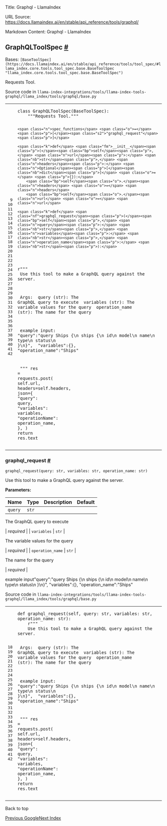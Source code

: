 Title: Graphql - LlamaIndex

URL Source: https://docs.llamaindex.ai/en/stable/api_reference/tools/graphql/

Markdown Content:
Graphql - LlamaIndex


GraphQLToolSpec [#](https://docs.llamaindex.ai/en/stable/api_reference/tools/graphql/#llama_index.tools.graphql.GraphQLToolSpec "Permanent link")
-------------------------------------------------------------------------------------------------------------------------------------------------

Bases: `[BaseToolSpec](https://docs.llamaindex.ai/en/stable/api_reference/tools/tool_spec/#llama_index.core.tools.tool_spec.base.BaseToolSpec "llama_index.core.tools.tool_spec.base.BaseToolSpec")`

Requests Tool.

Source code in `llama-index-integrations/tools/llama-index-tools-graphql/llama_index/tools/graphql/base.py`

<table class="highlighttable"><tbody><tr><td class="linenos"><div class="linenodiv"><pre><span></span><span class="normal"> 9</span>
<span class="normal">10</span>
<span class="normal">11</span>
<span class="normal">12</span>
<span class="normal">13</span>
<span class="normal">14</span>
<span class="normal">15</span>
<span class="normal">16</span>
<span class="normal">17</span>
<span class="normal">18</span>
<span class="normal">19</span>
<span class="normal">20</span>
<span class="normal">21</span>
<span class="normal">22</span>
<span class="normal">23</span>
<span class="normal">24</span>
<span class="normal">25</span>
<span class="normal">26</span>
<span class="normal">27</span>
<span class="normal">28</span>
<span class="normal">29</span>
<span class="normal">30</span>
<span class="normal">31</span>
<span class="normal">32</span>
<span class="normal">33</span>
<span class="normal">34</span>
<span class="normal">35</span>
<span class="normal">36</span>
<span class="normal">37</span>
<span class="normal">38</span>
<span class="normal">39</span>
<span class="normal">40</span>
<span class="normal">41</span>
<span class="normal">42</span></pre></div></td><td class="code"><div><pre><span></span><code><span class="k">class</span> <span class="nc">GraphQLToolSpec</span><span class="p">(</span><span class="n">BaseToolSpec</span><span class="p">):</span>
<span class="w">    </span><span class="sd">"""Requests Tool."""</span>

    <span class="n">spec_functions</span> <span class="o">=</span> <span class="p">[</span><span class="s2">"graphql_request"</span><span class="p">]</span>

    <span class="k">def</span> <span class="fm">__init__</span><span class="p">(</span><span class="bp">self</span><span class="p">,</span> <span class="n">url</span><span class="p">:</span> <span class="nb">str</span><span class="p">,</span> <span class="n">headers</span><span class="p">:</span> <span class="n">Optional</span><span class="p">[</span><span class="nb">dict</span><span class="p">]</span> <span class="o">=</span> <span class="p">{}):</span>
        <span class="bp">self</span><span class="o">.</span><span class="n">headers</span> <span class="o">=</span> <span class="n">headers</span>
        <span class="bp">self</span><span class="o">.</span><span class="n">url</span> <span class="o">=</span> <span class="n">url</span>

    <span class="k">def</span> <span class="nf">graphql_request</span><span class="p">(</span><span class="bp">self</span><span class="p">,</span> <span class="n">query</span><span class="p">:</span> <span class="nb">str</span><span class="p">,</span> <span class="n">variables</span><span class="p">:</span> <span class="nb">str</span><span class="p">,</span> <span class="n">operation_name</span><span class="p">:</span> <span class="nb">str</span><span class="p">):</span>
<span class="w">        </span><span class="sa">r</span><span class="sd">"""</span>
<span class="sd">        Use this tool to make a GraphQL query against the server.</span>

<span class="sd">        Args:</span>
<span class="sd">            query (str): The GraphQL query to execute</span>
<span class="sd">            variables (str): The variable values for the query</span>
<span class="sd">            operation_name (str): The name for the query</span>

<span class="sd">        example input:</span>
<span class="sd">            "query":"query Ships {\n  ships {\n    id\n    model\n    name\n    type\n    status\n  }\n}",</span>
<span class="sd">            "variables":{},</span>
<span class="sd">            "operation_name":"Ships"</span>

<span class="sd">        """</span>
        <span class="n">res</span> <span class="o">=</span> <span class="n">requests</span><span class="o">.</span><span class="n">post</span><span class="p">(</span>
            <span class="bp">self</span><span class="o">.</span><span class="n">url</span><span class="p">,</span>
            <span class="n">headers</span><span class="o">=</span><span class="bp">self</span><span class="o">.</span><span class="n">headers</span><span class="p">,</span>
            <span class="n">json</span><span class="o">=</span><span class="p">{</span>
                <span class="s2">"query"</span><span class="p">:</span> <span class="n">query</span><span class="p">,</span>
                <span class="s2">"variables"</span><span class="p">:</span> <span class="n">variables</span><span class="p">,</span>
                <span class="s2">"operationName"</span><span class="p">:</span> <span class="n">operation_name</span><span class="p">,</span>
            <span class="p">},</span>
        <span class="p">)</span>
        <span class="k">return</span> <span class="n">res</span><span class="o">.</span><span class="n">text</span>
</code></pre></div></td></tr></tbody></table>

### graphql\_request [#](https://docs.llamaindex.ai/en/stable/api_reference/tools/graphql/#llama_index.tools.graphql.GraphQLToolSpec.graphql_request "Permanent link")

```
graphql_request(query: str, variables: str, operation_name: str)
```

Use this tool to make a GraphQL query against the server.

**Parameters:**

| Name | Type | Description | Default |
| --- | --- | --- | --- |
| `query` | `str` | 
The GraphQL query to execute



 | _required_ |
| `variables` | `str` | 

The variable values for the query



 | _required_ |
| `operation_name` | `str` | 

The name for the query



 | _required_ |

example input"query":"query Ships {\\n ships {\\n id\\n model\\n name\\n type\\n status\\n }\\n}", "variables":{}, "operation\_name":"Ships"

Source code in `llama-index-integrations/tools/llama-index-tools-graphql/llama_index/tools/graphql/base.py`

<table class="highlighttable"><tbody><tr><td class="linenos"><div class="linenodiv"><pre><span></span><span class="normal">18</span>
<span class="normal">19</span>
<span class="normal">20</span>
<span class="normal">21</span>
<span class="normal">22</span>
<span class="normal">23</span>
<span class="normal">24</span>
<span class="normal">25</span>
<span class="normal">26</span>
<span class="normal">27</span>
<span class="normal">28</span>
<span class="normal">29</span>
<span class="normal">30</span>
<span class="normal">31</span>
<span class="normal">32</span>
<span class="normal">33</span>
<span class="normal">34</span>
<span class="normal">35</span>
<span class="normal">36</span>
<span class="normal">37</span>
<span class="normal">38</span>
<span class="normal">39</span>
<span class="normal">40</span>
<span class="normal">41</span>
<span class="normal">42</span></pre></div></td><td class="code"><div><pre><span></span><code><span class="k">def</span> <span class="nf">graphql_request</span><span class="p">(</span><span class="bp">self</span><span class="p">,</span> <span class="n">query</span><span class="p">:</span> <span class="nb">str</span><span class="p">,</span> <span class="n">variables</span><span class="p">:</span> <span class="nb">str</span><span class="p">,</span> <span class="n">operation_name</span><span class="p">:</span> <span class="nb">str</span><span class="p">):</span>
<span class="w">    </span><span class="sa">r</span><span class="sd">"""</span>
<span class="sd">    Use this tool to make a GraphQL query against the server.</span>

<span class="sd">    Args:</span>
<span class="sd">        query (str): The GraphQL query to execute</span>
<span class="sd">        variables (str): The variable values for the query</span>
<span class="sd">        operation_name (str): The name for the query</span>

<span class="sd">    example input:</span>
<span class="sd">        "query":"query Ships {\n  ships {\n    id\n    model\n    name\n    type\n    status\n  }\n}",</span>
<span class="sd">        "variables":{},</span>
<span class="sd">        "operation_name":"Ships"</span>

<span class="sd">    """</span>
    <span class="n">res</span> <span class="o">=</span> <span class="n">requests</span><span class="o">.</span><span class="n">post</span><span class="p">(</span>
        <span class="bp">self</span><span class="o">.</span><span class="n">url</span><span class="p">,</span>
        <span class="n">headers</span><span class="o">=</span><span class="bp">self</span><span class="o">.</span><span class="n">headers</span><span class="p">,</span>
        <span class="n">json</span><span class="o">=</span><span class="p">{</span>
            <span class="s2">"query"</span><span class="p">:</span> <span class="n">query</span><span class="p">,</span>
            <span class="s2">"variables"</span><span class="p">:</span> <span class="n">variables</span><span class="p">,</span>
            <span class="s2">"operationName"</span><span class="p">:</span> <span class="n">operation_name</span><span class="p">,</span>
        <span class="p">},</span>
    <span class="p">)</span>
    <span class="k">return</span> <span class="n">res</span><span class="o">.</span><span class="n">text</span>
</code></pre></div></td></tr></tbody></table>

Back to top

[Previous Google](https://docs.llamaindex.ai/en/stable/api_reference/tools/google/)[Next Index](https://docs.llamaindex.ai/en/stable/api_reference/tools/)
